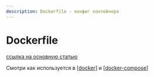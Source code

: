 ```yaml
---
description: Dockerfile - конфиг контейнера
---
```

# Dockerfile

[ссылка на основную статью](https://docs.docker.com/engine/reference/builder/)

Смотри как используется в [[docker]] и [[docker-compose]]

[//begin]: # "Autogenerated link references for markdown compatibility"
[docker]: docker "Docker"
[docker-compose]: docker-compose "Docker compose"
[//end]: # "Autogenerated link references"